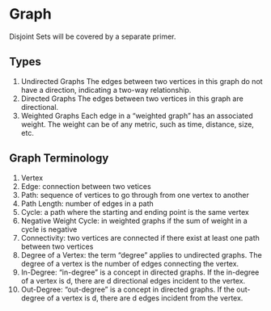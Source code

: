 # Graph 
Disjoint Sets will be covered by a separate primer.

## Types 
1. Undirected Graphs
The edges between two vertices in this graph do not have a direction, indicating a two-way relationship.
2. Directed Graphs
The edges between two vertices in this graph are directional.
3. Weighted Graphs 
Each edge in a “weighted graph” has an associated weight. The weight can be of any metric, such as time, distance, size, etc.

## Graph Terminology 
1. Vertex 
2. Edge: connection between two vetices 
3. Path: sequence of vertices to go through from one vertex to another
4. Path Length: number of edges in a path
5. Cycle: a path where the starting and ending point is the same vertex 
6. Negative Weight Cycle: in weighted graphs if the sum of weight in a cycle is negative 
7. Connectivity: two vertices are connected if there exist at least one path between two vertices
8. Degree of a Vertex: the term “degree” applies to undirected graphs. The degree of a vertex is the number of edges connecting the vertex. 
9. In-Degree: “in-degree” is a concept in directed graphs. If the in-degree of a vertex is d, there are d directional edges incident to the vertex. 
10. Out-Degree: “out-degree” is a concept in directed graphs. If the out-degree of a vertex is d, there are d edges incident from the vertex. 